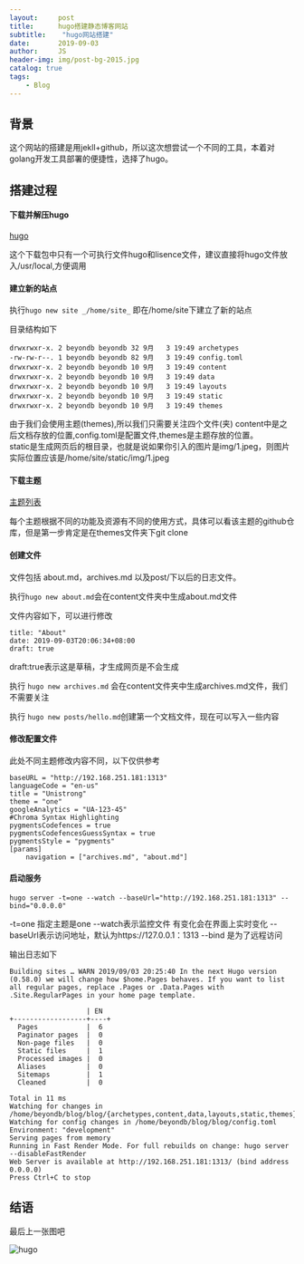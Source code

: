 ```yaml
---
layout:     post
title:      hugo搭建静态博客网站
subtitle:    "hugo网站搭建"
date:       2019-09-03
author:     JS
header-img: img/post-bg-2015.jpg
catalog: true
tags:
    - Blog
---
```


## 背景

这个网站的搭建是用jekll+github，所以这次想尝试一个不同的工具，本着对golang开发工具部署的便捷性，选择了hugo。

## 搭建过程

#### 下载并解压hugo

[hugo](https://github.com/gohugoio/hugo/releases/download/v0.57.2/hugo_0.57.2_Linux-64bit.tar.gz)

这个下载包中只有一个可执行文件hugo和lisence文件，建议直接将hugo文件放入/usr/local,方便调用

#### 建立新的站点

执行`hugo new site _/home/site_` 即在/home/site下建立了新的站点

目录结构如下
```
drwxrwxr-x. 2 beyondb beyondb 32 9月   3 19:49 archetypes
-rw-rw-r--. 1 beyondb beyondb 82 9月   3 19:49 config.toml
drwxrwxr-x. 2 beyondb beyondb 10 9月   3 19:49 content
drwxrwxr-x. 2 beyondb beyondb 10 9月   3 19:49 data
drwxrwxr-x. 2 beyondb beyondb 10 9月   3 19:49 layouts
drwxrwxr-x. 2 beyondb beyondb 10 9月   3 19:49 static
drwxrwxr-x. 2 beyondb beyondb 10 9月   3 19:49 themes
```

由于我们会使用主题(themes),所以我们只需要关注四个文件(夹)
content中是之后文档存放的位置,config.toml是配置文件,themes是主题存放的位置。    
static是生成网页后的根目录，也就是说如果你引入的图片是img/1.jpeg，则图片实际位置应该是/home/site/static/img/1.jpeg

#### 下载主题

[主题列表](https://www.gohugo.org/theme/) 

每个主题根据不同的功能及资源有不同的使用方式，具体可以看该主题的github仓库，但是第一步肯定是在themes文件夹下git clone

#### 创建文件

文件包括 about.md，archives.md 以及post/下以后的日志文件。

执行`hugo new about.md`会在content文件夹中生成about.md文件 

文件内容如下，可以进行修改
```
title: "About"
date: 2019-09-03T20:06:34+08:00
draft: true
```
draft:true表示这是草稿，才生成网页是不会生成

执行 `hugo new archives.md` 会在content文件夹中生成archives.md文件，我们不需要关注

执行 `hugo new posts/hello.md`创建第一个文档文件，现在可以写入一些内容

####  修改配置文件

此处不同主题修改内容不同，以下仅供参考
```
baseURL = "http://192.168.251.181:1313"
languageCode = "en-us"
title = "Unistrong"
theme = "one"
googleAnalytics = "UA-123-45"
#Chroma Syntax Highlighting
pygmentsCodefences = true
pygmentsCodefencesGuessSyntax = true
pygmentsStyle = "pygments"
[params]
    navigation = ["archives.md", "about.md"]
```

#### 启动服务

`hugo server -t=one --watch --baseUrl="http://192.168.251.181:1313" --bind="0.0.0.0"`

-t=one 指定主题是one
--watch表示监控文件 有变化会在界面上实时变化
--baseUrl表示访问地址，默认为https://127.0.0.1：1313
--bind 是为了远程访问

输出日志如下
```
Building sites … WARN 2019/09/03 20:25:40 In the next Hugo version (0.58.0) we will change how $home.Pages behaves. If you want to list all regular pages, replace .Pages or .Data.Pages with .Site.RegularPages in your home page template.

                   | EN  
+------------------+----+
  Pages            |  6  
  Paginator pages  |  0  
  Non-page files   |  0  
  Static files     |  1  
  Processed images |  0  
  Aliases          |  0  
  Sitemaps         |  1  
  Cleaned          |  0  

Total in 11 ms
Watching for changes in /home/beyondb/blog/blog/{archetypes,content,data,layouts,static,themes}
Watching for config changes in /home/beyondb/blog/blog/config.toml
Environment: "development"
Serving pages from memory
Running in Fast Render Mode. For full rebuilds on change: hugo server --disableFastRender
Web Server is available at http://192.168.251.181:1313/ (bind address 0.0.0.0)
Press Ctrl+C to stop
```

## 结语  

最后上一张图吧

![hugo](img/post-bg-2015.jpg)

